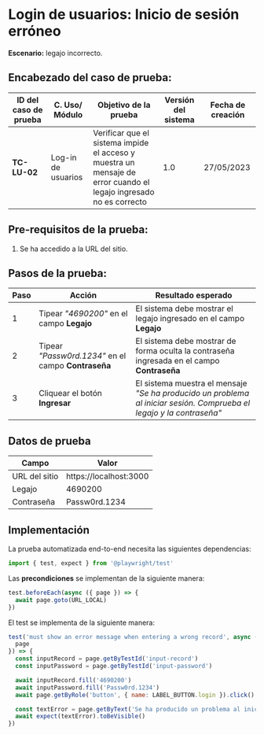 # Login de usuarios: Inicio de sesión erróneo
**Escenario:** legajo incorrecto.

## Encabezado del caso de prueba:

| ID del caso de prueba | C. Uso/ Módulo | Objetivo de la prueba | Versión del sistema | Fecha de creación |
| --------------------- | -------------- | --------------------- | ------------------- | ----------------- |
| **TC-LU-02**          | Log-in de usuarios | Verificar que el sistema impide el acceso y muestra un mensaje de error cuando el legajo ingresado no es correcto  | 1.0 | 27/05/2023 |

## Pre-requisitos de la prueba:
1. Se ha accedido a la URL del sitio.

## Pasos de la prueba:
| Paso | Acción | Resultado esperado |
| ---- | ------ | ------------------ |
| 1 | Tipear *"4690200"* en el campo **Legajo** | El sistema debe mostrar el legajo ingresado en el campo **Legajo** |
| 2 | Tipear *"Passw0rd.1234"* en el campo **Contraseña** | El sistema debe mostrar de forma oculta la contraseña ingresada en el campo **Contraseña** |
| 3 | Cliquear el botón **Ingresar** | El sistema muestra el mensaje *"Se ha producido un problema al iniciar sesión. Comprueba el legajo y la contraseña"* |


## Datos de prueba
| Campo | Valor |
| ----- | ----- |
| URL del sitio | https://localhost:3000 |
| Legajo | 4690200 |
| Contraseña | Passw0rd.1234 |


## Implementación
La prueba automatizada end-to-end necesita las siguientes dependencias: 
```javascript
import { test, expect } from '@playwright/test'
```
Las **precondiciones** se implementan de la siguiente manera:
```typescript
test.beforeEach(async ({ page }) => {
  await page.goto(URL_LOCAL)
})
```
El test se implementa de la siguiente manera:
```javascript
test('must show an error message when entering a wrong record', async ({
  page
}) => {
  const inputRecord = page.getByTestId('input-record')
  const inputPassword = page.getByTestId('input-password')

  await inputRecord.fill('4690200')
  await inputPassword.fill('Passw0rd.1234')
  await page.getByRole('button', { name: LABEL_BUTTON.login }).click()

  const textError = page.getByText('Se ha producido un problema al iniciar sesión. Comprueba el legajo y la contraseña')
  await expect(textError).toBeVisible()
})
```